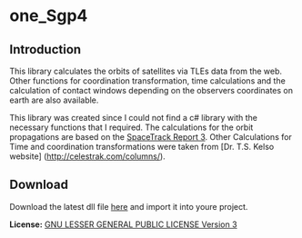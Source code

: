 # one_Sgp4

## Introduction

This library calculates the orbits of satellites via TLEs data from the web. Other functions for coordination transformation, time calculations and the calculation of contact windows depending on the observers coordinates on earth are also available. 

This library was created since I could not find a c# library with the necessary functions that I required. The calculations for the orbit propagations are based on the [SpaceTrack Report 3](https://celestrak.com/NORAD/documentation/spacetrk.pdf). Other Calculations for Time and coordination transformations were taken from [Dr. T.S. Kelso website] (http://celestrak.com/columns/).

## Download
Download the latest dll file [here](https://github.com/1manprojects/one_Sgp4/releases) and import it into youre project.

**License:** [GNU LESSER GENERAL PUBLIC LICENSE Version 3](https://github.com/1manprojects/one_Sgp4/blob/master/LICENSE)
